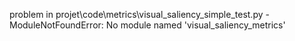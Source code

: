 problem in projet\code\metrics\visual_saliency_simple_test.py - ModuleNotFoundError: No module named 'visual_saliency_metrics'
